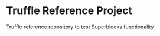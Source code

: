 # Truffle Reference Project
Truffle reference repository to test Superblocks functionality



 
 











